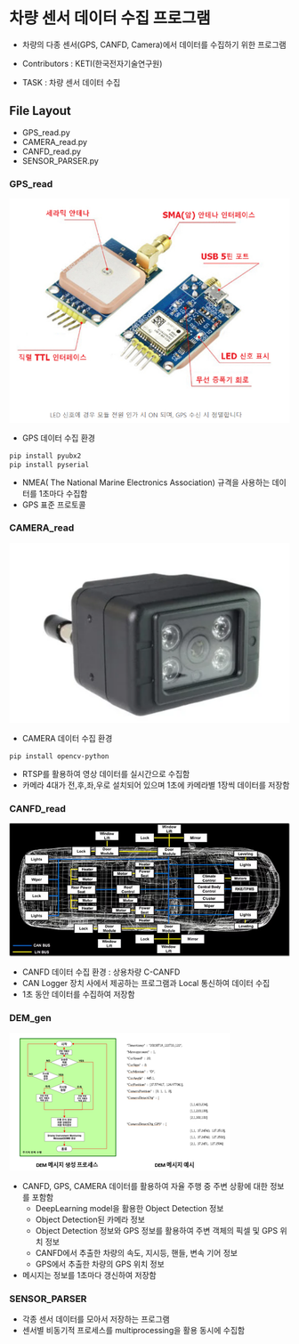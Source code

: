 # 차량 센서 데이터 수집 프로그램

- 차량의 다종 센서(GPS, CANFD, Camera)에서 데이터를 수집하기 위한 프로그램

- Contributors : KETI(한국전자기술연구원)
- TASK : 차량 센서 데이터 수집

## File Layout
- GPS_read.py
- CAMERA_read.py
- CANFD_read.py
- SENSOR_PARSER.py

### GPS_read
![GPS_device](README.assets/GPS_device.png)
- GPS 데이터 수집 환경
```
pip install pyubx2
pip install pyserial
```
- NMEA( The National Marine Electronics Association) 규격을 사용하는 데이터를 1초마다 수집함
- GPS 표준 프로토콜

### CAMERA_read
![CAMERA_device](README.assets/CAMERA_device.png)
- CAMERA 데이터 수집 환경
```
pip install opencv-python
```
- RTSP를 활용하여 영상 데이터를 실시간으로 수집함
- 카메라 4대가 전,후,좌,우로 설치되어 있으며 1초에 카메라별 1장씩 데이터를 저장함

### CANFD_read
![Controller_Area_Network](README.assets/CANFD_network.png)
- CANFD 데이터 수집 환경 : 상용차량 C-CANFD
- CAN Logger 장치 사에서 제공하는 프로그램과 Local 통신하여 데이터 수집
- 1초 동안 데이터를 수집하여 저장함

### DEM_gen
![DEM]( README.assets/DEM_proto.png)
- CANFD, GPS, CAMERA 데이터를 활용하여 자율 주행 중 주변 상황에 대한 정보를 포함함
    - DeepLearning model을 활용한 Object Detection 정보
    - Object Detection된 카메라 정보
    - Object Detection 정보와 GPS 정보를 활용하여 주변 객체의 픽셀 및 GPS 위치 정보
    - CANFD에서 추출한 차량의 속도, 지시등, 핸들, 변속 기어 정보
    - GPS에서 추출한 차량의 GPS 위치 정보
- 메시지는 정보를 1초마다 갱신하여 저장함

### SENSOR_PARSER
- 각종 센서 데이터를 모아서 저장하는 프로그램
- 센서별 비동기적 프로세스를 multiprocessing을 활용 동시에 수집함

